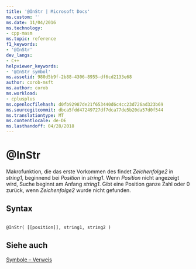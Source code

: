 ```yaml
---
title: '@InStr | Microsoft Docs'
ms.custom: ''
ms.date: 11/04/2016
ms.technology:
- cpp-masm
ms.topic: reference
f1_keywords:
- '@InStr'
dev_langs:
- C++
helpviewer_keywords:
- '@InStr symbol'
ms.assetid: 980d5b9f-2b88-4306-8955-df6cd2133e68
author: corob-msft
ms.author: corob
ms.workload:
- cplusplus
ms.openlocfilehash: d0fb92987de21f653440d6c4cc23d726ad323b69
ms.sourcegitcommit: dbca5fdd47249727df7dca77de5b20da57d0f544
ms.translationtype: MT
ms.contentlocale: de-DE
ms.lasthandoff: 04/28/2018
---
```

# <a name="instr"></a>@InStr
Makrofunktion, die das erste Vorkommen des findet *Zeichenfolge2* in *string1*, beginnend bei *Position* in *string1*. Wenn *Position* nicht angezeigt wird, Suche beginnt am Anfang *string1*. Gibt eine Position ganze Zahl oder 0 zurück, wenn *Zeichenfolge2* wurde nicht gefunden.  
  
## <a name="syntax"></a>Syntax  
  
```  
  
@InStr( [[position]], string1, string2 )  
```  
  
## <a name="see-also"></a>Siehe auch  
 [Symbole – Verweis](../../assembler/masm/symbols-reference.md)